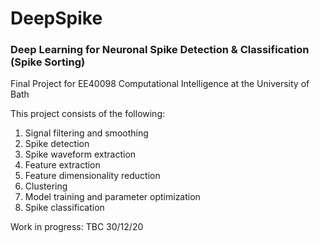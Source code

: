 # DeepSpike
### Deep Learning for Neuronal Spike Detection & Classification (Spike Sorting)

Final Project for EE40098 Computational Intelligence at the University of Bath

This project consists of the following:

1. Signal filtering and smoothing
2. Spike detection
3. Spike waveform extraction
4. Feature extraction
5. Feature dimensionality reduction
6. Clustering
7. Model training and parameter optimization
8. Spike classification

Work in progress: TBC 30/12/20
